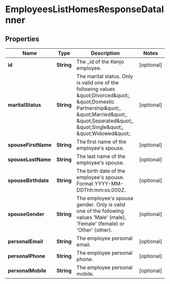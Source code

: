 

# EmployeesListHomesResponseDataInner


## Properties

| Name | Type | Description | Notes |
|------------ | ------------- | ------------- | -------------|
|**id** | **String** | The _id of the Kenjo employee. |  [optional] |
|**maritalStatus** | **String** | The marital status. Only is valid one of the following values \&quot;Divorced\&quot;, \&quot;Domestic Partnership\&quot;, \&quot;Married\&quot;, \&quot;Separated\&quot;, \&quot;Single\&quot;, \&quot;Widowed\&quot;. |  [optional] |
|**spouseFirstName** | **String** | The first name of the employee&#39;s spouse. |  [optional] |
|**spouseLastName** | **String** | The last name of the employee&#39;s spouse. |  [optional] |
|**spouseBirthdate** | **String** | The birth date of the employee&#39;s spouse. Format YYYY-MM-DDThh:mm:ss.000Z. |  [optional] |
|**spouseGender** | **String** | The employee&#39;s spouse gender. Only is valid one of the following values &#39;Male&#39; (male), &#39;Female&#39; (female) or &#39;Other&#39; (other). |  [optional] |
|**personalEmail** | **String** | The employee personal email. |  [optional] |
|**personalPhone** | **String** | The employee personal phone. |  [optional] |
|**personalMobile** | **String** | The employee personal mobile. |  [optional] |



